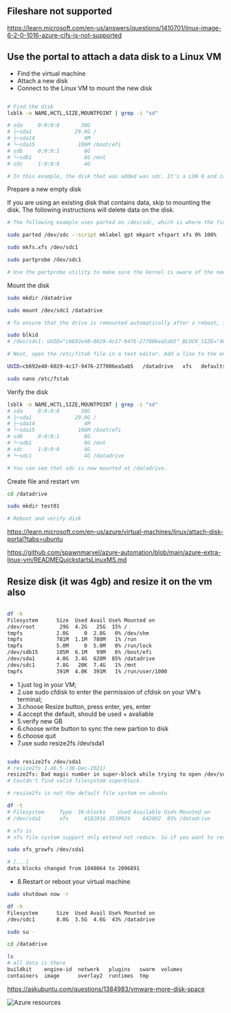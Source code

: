 
## Fileshare not supported

https://learn.microsoft.com/en-us/answers/questions/1410701/linux-image-6-2-0-1016-azure-cifs-is-not-supported

## Use the portal to attach a data disk to a Linux VM

* Find the virtual machine
* Attach a new disk
* Connect to the Linux VM to mount the new disk

```bash

# Find the disk
lsblk -o NAME,HCTL,SIZE,MOUNTPOINT | grep -i "sd"

# sda     0:0:0:0       30G
# ├─sda1              29.9G /
# ├─sda14                4M
# └─sda15              106M /boot/efi
# sdb     0:0:0:1        8G
# └─sdb1                 8G /mnt
# sdc     1:0:0:0        4G

# In this example, the disk that was added was sdc. It's a LUN 0 and is 4GB.

```
Prepare a new empty disk

If you are using an existing disk that contains data, skip to mounting the disk. The following instructions will delete data on the disk.

```bash
# The following example uses parted on /dev/sdc, which is where the first data disk will typically be on most VMs. Replace sdc with the correct option for your disk. 

sudo parted /dev/sdc --script mklabel gpt mkpart xfspart xfs 0% 100%

sudo mkfs.xfs /dev/sdc1

sudo partprobe /dev/sdc1

# Use the partprobe utility to make sure the kernel is aware of the new partition and filesystem. 


```
Mount the disk

```bash
sudo mkdir /datadrive

sudo mount /dev/sdc1 /datadrive

# To ensure that the drive is remounted automatically after a reboot, it must be added to the /etc/fstab file. It's also highly recommended that the UUID (Universally Unique Identifier) is used in /etc/fstab to refer to the drive rather than just the device name (such as, /dev/sdc1).

sudo blkid
# /dev/sdc1: UUID="cb692e40-6029-4c17-9476-277006ea5ab5" BLOCK_SIZE="4096" TYPE="xfs" PARTLABEL="xfspart" PARTUUID="2b7e9afb-4126-478f-820d-37a9e9d755ca"

# Next, open the /etc/fstab file in a text editor. Add a line to the end of the file, using the UUID value for the /dev/sdc1 device that was created in the previous steps, and the mountpoint of /datadrive. Using the example from this article, the new line would look like the following:

UUID=cb692e40-6029-4c17-9476-277006ea5ab5   /datadrive   xfs   defaults,nofail   1   2

sudo nano /etc/fstab

```
Verify the disk

```bash
lsblk -o NAME,HCTL,SIZE,MOUNTPOINT | grep -i "sd"
# sda     0:0:0:0       30G
# ├─sda1              29.9G /
# ├─sda14                4M
# └─sda15              106M /boot/efi
# sdb     0:0:0:1        8G
# └─sdb1                 8G /mnt
# sdc     1:0:0:0        4G
# └─sdc1                 4G /datadrive

# You can see that sdc is now mounted at /datadrive.

```

Create file and restart vm
```bash
cd /datadrive

sudo mkdir test01

# Reboot and verify disk

```
https://learn.microsoft.com/en-us/azure/virtual-machines/linux/attach-disk-portal?tabs=ubuntu

https://github.com/spawnmarvel/azure-automation/blob/main/azure-extra-linux-vm/READMEQuickstartsLinuxMS.md


## Resize disk (it was 4gb) and resize it on the vm also

```bash

df -h
Filesystem      Size  Used Avail Use% Mounted on
/dev/root        29G  4.2G   25G  15% /
tmpfs           2.0G     0  2.0G   0% /dev/shm
tmpfs           781M  1.1M  780M   1% /run
tmpfs           5.0M     0  5.0M   0% /run/lock
/dev/sdb15      105M  6.1M   99M   6% /boot/efi
/dev/sda1       4.0G  3.4G  628M  85% /datadrive
/dev/sdc1       7.8G   28K  7.4G   1% /mnt
tmpfs           391M  4.0K  391M   1% /run/user/1000

```
* 1.just log in your VM;
* 2.use sudo cfdisk to enter the permission of cfdisk on your VM's terminal;
* 3.choose Resize button, press enter, yes, enter
* 4.accept the default, should be used + avaliable
* 5.verify new GB
* 6.choose write button to sync the new partion to disk
* 6.choose quit
* 7.use sudo resize2fs /dev/sda1

```bash

sudo resize2fs /dev/sda1
# resize2fs 1.46.5 (30-Dec-2021)
resize2fs: Bad magic number in super-block while trying to open /dev/sda1
# Couldn't find valid filesystem superblock.

# resize2fs is not the default file system on ubuntu

df -t
# Filesystem     Type  1K-blocks    Used Available Use% Mounted on
# /dev/sda1      xfs     4182016 3539924    642092  85% /datadrive

# xfs is
# xfs file system support only extend not reduce. So if you want to resize the filesystem use xfs_growfs rather than resize2fs.

sudo xfs_growfs /dev/sda1

# [...]
data blocks changed from 1048064 to 2096891

```
* 8.Restart or reboot your virtual machine

```bash
sudo shutdown now -r

df -h
Filesystem      Size  Used Avail Use% Mounted on
/dev/sdc1       8.0G  3.5G  4.6G  43% /datadrive

sudo su -

cd /datadrive

ls
# all data is there
buildkit    engine-id  network   plugins   swarm  volumes
containers  image      overlay2  runtimes  tmp
```

https://askubuntu.com/questions/1384983/vmware-more-disk-space

![Azure resources](https://github.com/spawnmarvel/linux-and-azure/tree/main/images/resize_datadisk.jpg)